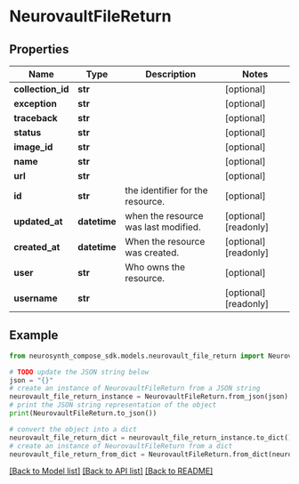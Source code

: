 # NeurovaultFileReturn


## Properties

Name | Type | Description | Notes
------------ | ------------- | ------------- | -------------
**collection_id** | **str** |  | [optional] 
**exception** | **str** |  | [optional] 
**traceback** | **str** |  | [optional] 
**status** | **str** |  | [optional] 
**image_id** | **str** |  | [optional] 
**name** | **str** |  | [optional] 
**url** | **str** |  | [optional] 
**id** | **str** | the identifier for the resource. | [optional] 
**updated_at** | **datetime** | when the resource was last modified. | [optional] [readonly] 
**created_at** | **datetime** | When the resource was created. | [optional] [readonly] 
**user** | **str** | Who owns the resource. | [optional] 
**username** | **str** |  | [optional] [readonly] 

## Example

```python
from neurosynth_compose_sdk.models.neurovault_file_return import NeurovaultFileReturn

# TODO update the JSON string below
json = "{}"
# create an instance of NeurovaultFileReturn from a JSON string
neurovault_file_return_instance = NeurovaultFileReturn.from_json(json)
# print the JSON string representation of the object
print(NeurovaultFileReturn.to_json())

# convert the object into a dict
neurovault_file_return_dict = neurovault_file_return_instance.to_dict()
# create an instance of NeurovaultFileReturn from a dict
neurovault_file_return_from_dict = NeurovaultFileReturn.from_dict(neurovault_file_return_dict)
```
[[Back to Model list]](../README.md#documentation-for-models) [[Back to API list]](../README.md#documentation-for-api-endpoints) [[Back to README]](../README.md)


